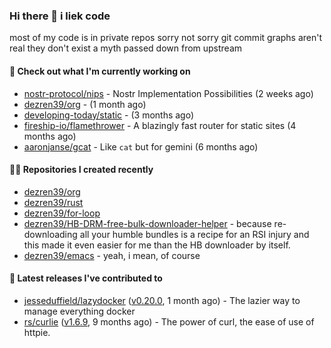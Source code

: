 ### Hi there 👋 i liek code
most of my code is in private repos sorry not sorry git commit graphs aren't real they don't exist a myth passed down from upstream

#### 👷 Check out what I'm currently working on

- [nostr-protocol/nips](https://github.com/nostr-protocol/nips) - Nostr Implementation Possibilities (2 weeks ago)
- [dezren39/org](https://github.com/dezren39/org) -  (1 month ago)
- [developing-today/static](https://github.com/developing-today/static) -  (3 months ago)
- [fireship-io/flamethrower](https://github.com/fireship-io/flamethrower) - A blazingly fast router for static sites (4 months ago)
- [aaronjanse/gcat](https://github.com/aaronjanse/gcat) - Like `cat` but for gemini (6 months ago)

#### 👨‍💻 Repositories I created recently

- [dezren39/org](https://github.com/dezren39/org)
- [dezren39/rust](https://github.com/dezren39/rust)
- [dezren39/for-loop](https://github.com/dezren39/for-loop)
- [dezren39/HB-DRM-free-bulk-downloader-helper](https://github.com/dezren39/HB-DRM-free-bulk-downloader-helper) - because re-downloading all your humble bundles is a recipe for an RSI injury and this made it even easier for me than the HB downloader by itself.
- [dezren39/emacs](https://github.com/dezren39/emacs) - yeah, i mean, of course

#### 🚀 Latest releases I've contributed to

- [jesseduffield/lazydocker](https://github.com/jesseduffield/lazydocker) ([v0.20.0](https://github.com/jesseduffield/lazydocker/releases/tag/v0.20.0), 1 month ago) - The lazier way to manage everything docker
- [rs/curlie](https://github.com/rs/curlie) ([v1.6.9](https://github.com/rs/curlie/releases/tag/v1.6.9), 9 months ago) - The power of curl, the ease of use of httpie.
